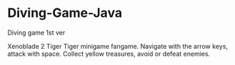 # Diving-Game-Java
Diving game 1st ver

Xenoblade 2 Tiger Tiger minigame fangame.
Navigate with the arrow keys, attack with space. Collect yellow treasures, avoid or defeat enemies.
